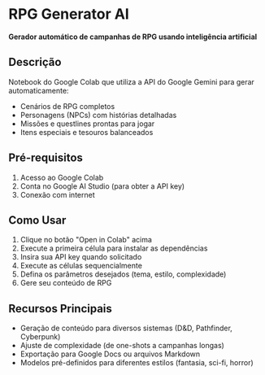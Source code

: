 # RPG Generator AI

**Gerador automático de campanhas de RPG usando inteligência artificial**

## Descrição

Notebook do Google Colab que utiliza a API do Google Gemini para gerar automaticamente:

- Cenários de RPG completos
- Personagens (NPCs) com histórias detalhadas
- Missões e questlines prontas para jogar
- Itens especiais e tesouros balanceados

## Pré-requisitos

1. Acesso ao Google Colab
2. Conta no Google AI Studio (para obter a API key)
3. Conexão com internet

## Como Usar

1. Clique no botão "Open in Colab" acima
2. Execute a primeira célula para instalar as dependências
3. Insira sua API key quando solicitado
4. Execute as células sequencialmente
5. Defina os parâmetros desejados (tema, estilo, complexidade)
6. Gere seu conteúdo de RPG

## Recursos Principais

- Geração de conteúdo para diversos sistemas (D&D, Pathfinder, Cyberpunk)
- Ajuste de complexidade (de one-shots a campanhas longas)
- Exportação para Google Docs ou arquivos Markdown
- Modelos pré-definidos para diferentes estilos (fantasia, sci-fi, horror)
